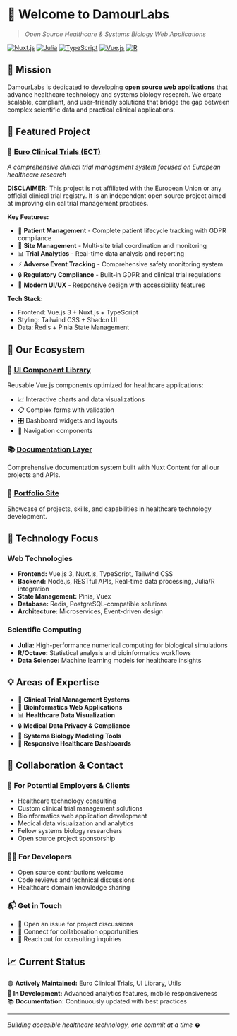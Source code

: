 # 🧬 Welcome to DamourLabs

> *Open Source Healthcare & Systems Biology Web Applications*

[![Nuxt.js](https://img.shields.io/badge/Nuxt.js-00DC82?style=for-the-badge&logo=nuxt.js&logoColor=white)](https://nuxt.com/)
[![Julia](https://img.shields.io/badge/Julia-9558B2?style=for-the-badge&logo=julia&logoColor=white)](https://julialang.org/)
[![TypeScript](https://img.shields.io/badge/TypeScript-3178C6?style=for-the-badge&logo=typescript&logoColor=white)](https://www.typescriptlang.org/)
[![Vue.js](https://img.shields.io/badge/Vue.js-4FC08D?style=for-the-badge&logo=vue.js&logoColor=white)](https://vuejs.org/)
[![R](https://img.shields.io/badge/R-276DC3?style=for-the-badge&logo=r&logoColor=white)](https://www.r-project.org/)

## 🎯 Mission

DamourLabs is dedicated to developing **open source web applications** that advance healthcare technology and systems biology research. We create scalable, compliant, and user-friendly solutions that bridge the gap between complex scientific data and practical clinical applications.

## 🌟 Featured Project

### 🏥 [Euro Clinical Trials (ECT)](./euro-clinical-trials)
*A comprehensive clinical trial management system focused on European healthcare research*

**DISCLAIMER:** This project is not affiliated with the European Union or any official clinical trial registry. It is an independent open source project aimed at improving clinical trial management practices.

**Key Features:**
- 👥 **Patient Management** - Complete patient lifecycle tracking with GDPR compliance
- 🏢 **Site Management** - Multi-site trial coordination and monitoring
- 📊 **Trial Analytics** - Real-time data analysis and reporting
- ⚡ **Adverse Event Tracking** - Comprehensive safety monitoring system
- 🔒 **Regulatory Compliance** - Built-in GDPR and clinical trial regulations
- 📱 **Modern UI/UX** - Responsive design with accessibility features

**Tech Stack:**
- Frontend: Vue.js 3 + Nuxt.js + TypeScript
- Styling: Tailwind CSS + Shadcn UI
- Data: Redis + Pinia State Management

## 🚀 Our Ecosystem

### 🎨 [UI Component Library](./ui)
Reusable Vue.js components optimized for healthcare applications:
- 📈 Interactive charts and data visualizations
- 📋 Complex forms with validation
- 🎛️ Dashboard widgets and layouts
- 🧭 Navigation components

### 📚 [Documentation Layer](./docs-layer)
Comprehensive documentation system built with Nuxt Content for all our projects and APIs.

### 💼 [Portfolio Site](./app)
Showcase of projects, skills, and capabilities in healthcare technology development.

## 🔬 Technology Focus

### Web Technologies
- **Frontend:** Vue.js 3, Nuxt.js, TypeScript, Tailwind CSS
- **Backend:** Node.js, RESTful APIs, Real-time data processing, Julia/R integration
- **State Management:** Pinia, Vuex
- **Database:** Redis, PostgreSQL-compatible solutions
- **Architecture:** Microservices, Event-driven design

### Scientific Computing
- **Julia:** High-performance numerical computing for biological simulations
- **R/Octave:** Statistical analysis and bioinformatics workflows
- **Data Science:** Machine learning models for healthcare insights

## 💡 Areas of Expertise

- 🏥 **Clinical Trial Management Systems**
- 🧬 **Bioinformatics Web Applications**
- 📊 **Healthcare Data Visualization**
- 🔒 **Medical Data Privacy & Compliance**
- 🔬 **Systems Biology Modeling Tools**
- 📱 **Responsive Healthcare Dashboards**

## 🤝 Collaboration & Contact

### 💼 For Potential Employers & Clients
- Healthcare technology consulting
- Custom clinical trial management solutions
- Bioinformatics web application development
- Medical data visualization and analytics
- Fellow systems biology researchers
- Open source project sponsorship

### 👨‍💻 For Developers
- Open source contributions welcome
- Code reviews and technical discussions
- Healthcare domain knowledge sharing

### 📬 Get in Touch
- 💬 Open an issue for project discussions
- 🔗 Connect for collaboration opportunities
- 📧 Reach out for consulting inquiries

## 📈 Current Status

🟢 **Actively Maintained:** Euro Clinical Trials, UI Library, Utils  
🔄 **In Development:** Advanced analytics features, mobile responsiveness  
📚 **Documentation:** Continuously updated with best practices

---

*Building accesible healthcare technology, one commit at a time* �
